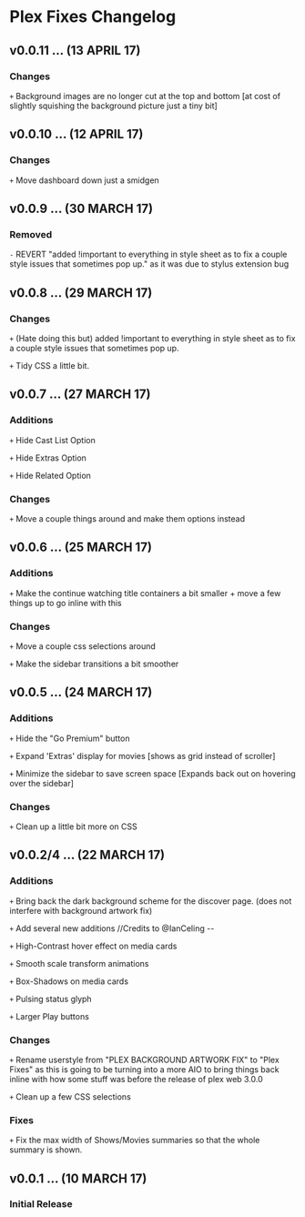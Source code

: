 # Plex Fixes Changelog

## v0.0.11 ... (13 APRIL 17)

### Changes
`+` Background images are no longer cut at the top and bottom [at cost of slightly squishing the background picture just a tiny bit]

## v0.0.10 ... (12 APRIL 17)

### Changes
`+` Move dashboard down just a smidgen

## v0.0.9 ... (30 MARCH 17)

### Removed
`-` REVERT "added !important to everything in style sheet as to fix a couple style issues that sometimes pop up." as it was due to stylus extension bug

## v0.0.8 ... (29 MARCH 17)

### Changes
`+` (Hate doing this but) added !important to everything in style sheet as to fix a couple style issues that sometimes pop up.

`+` Tidy CSS a little bit.

## v0.0.7 ... (27 MARCH 17)

### Additions
`+` Hide Cast List Option

`+` Hide Extras Option

`+` Hide Related Option

### Changes
`+` Move a couple things around and make them options instead

## v0.0.6 ... (25 MARCH 17)

### Additions
`+` Make the continue watching title containers a bit smaller + move a few things up to go inline with this

### Changes
`+` Move a couple css selections around

`+` Make the sidebar transitions a bit smoother

## v0.0.5 ... (24 MARCH 17)

### Additions
`+` Hide the "Go Premium" button

`+` Expand 'Extras' display for movies [shows as grid instead of scroller]

`+` Minimize the sidebar to save screen space [Expands back out on hovering over the sidebar]

### Changes
`+` Clean up a little bit more on CSS

## v0.0.2/4 ... (22 MARCH 17)

### Additions
`+` Bring back the dark background scheme for the discover page. (does not interfere with background artwork fix)

`+` Add several new additions //Credits to @IanCeling --

`+` High-Contrast hover effect on media cards

`+` Smooth scale transform animations

`+` Box-Shadows on media cards

`+` Pulsing status glyph

`+` Larger Play buttons

### Changes
`+` Rename userstyle from "PLEX BACKGROUND ARTWORK FIX" to "Plex Fixes" as this is going to be turning into a more AIO to bring things back inline with how some stuff was before the release of plex web 3.0.0

`+` Clean up a few CSS selections

### Fixes
`+` Fix the max width of Shows/Movies summaries so that the whole summary is shown.

## v0.0.1 ... (10 MARCH 17)

### Initial Release
